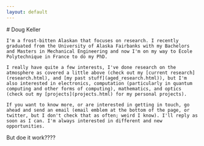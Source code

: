 ```yaml
---
layout: default
---
```


<div class="box">
    # Doug Keller

    I'm a frost-bitten Alaskan that focuses on research. I recently graduated from the University of Alaska Fairbanks with my Bachelors and Masters in Mechanical Engineering and now I'm on my way to École Polytechnique in France to do my PhD.
    
    I really have quite a few interests, I've done research on the atmosphere as covered a little above (check out my [current research](research.html), and [my past stuff](aged_research.html)), but I'm also interested in electronics, computation (particularly in quantum computing and other forms of computing), mathematics, and optics (check out my [projects](projects.html) for my personal projects).
    
    If you want to know more, or are interested in getting in touch, go ahead and send an email (email emblem at the bottom of the page, or twitter, but I don't check that as often; weird I know). I'll reply as soon as I can. I'm always interested in different and new opportunities.
</div>

But doe it work????